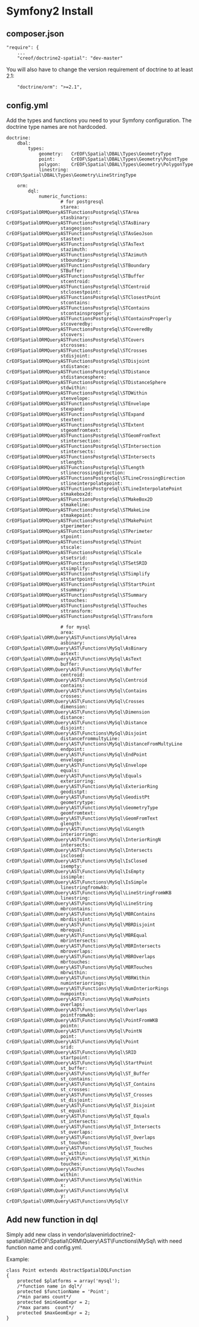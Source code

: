 # Symfony2 Install

## composer.json
    "require": {
    	...
        "creof/doctrine2-spatial": "dev-master"

You will also have to change the version requirement of doctrine to at least 2.1:

        "doctrine/orm": ">=2.1",


## config.yml
Add the types and functions you need to your Symfony configuration. The doctrine type names are not hardcoded.

	doctrine:
	    dbal:
	        types:
	            geometry:   CrEOF\Spatial\DBAL\Types\GeometryType
	            point:      CrEOF\Spatial\DBAL\Types\Geometry\PointType
	            polygon:    CrEOF\Spatial\DBAL\Types\Geometry\PolygonType
	            linestring: CrEOF\Spatial\DBAL\Types\Geometry\LineStringType

	    orm:
	        dql:
	            numeric_functions:
                        # for postgresql
                        starea:                  CrEOFSpatialORMQueryASTFunctionsPostgreSql\STArea
                        stasbinary:              CrEOFSpatialORMQueryASTFunctionsPostgreSql\STAsBinary
                        stasgeojson:             CrEOFSpatialORMQueryASTFunctionsPostgreSql\STAsGeoJson
                        stastext:                CrEOFSpatialORMQueryASTFunctionsPostgreSql\STAsText
                        stazimuth:               CrEOFSpatialORMQueryASTFunctionsPostgreSql\STAzimuth
                        stboundary:              CrEOFSpatialORMQueryASTFunctionsPostgreSql\STBoundary
                        STBuffer:                CrEOFSpatialORMQueryASTFunctionsPostgreSql\STBuffer
                        stcentroid:              CrEOFSpatialORMQueryASTFunctionsPostgreSql\STCentroid
                        stclosestpoint:          CrEOFSpatialORMQueryASTFunctionsPostgreSql\STClosestPoint
                        stcontains:              CrEOFSpatialORMQueryASTFunctionsPostgreSql\STContains
                        stcontainsproperly:      CrEOFSpatialORMQueryASTFunctionsPostgreSql\STContainsProperly
                        stcoveredby:             CrEOFSpatialORMQueryASTFunctionsPostgreSql\STCoveredBy
                        stcovers:                CrEOFSpatialORMQueryASTFunctionsPostgreSql\STCovers
                        stcrosses:               CrEOFSpatialORMQueryASTFunctionsPostgreSql\STCrosses
                        stdisjoint:              CrEOFSpatialORMQueryASTFunctionsPostgreSql\STDisjoint
                        stdistance:              CrEOFSpatialORMQueryASTFunctionsPostgreSql\STDistance
                        stdistancesphere:        CrEOFSpatialORMQueryASTFunctionsPostgreSql\STDistanceSphere
                        stdwithin:               CrEOFSpatialORMQueryASTFunctionsPostgreSql\STDWithin
                        stenvelope:              CrEOFSpatialORMQueryASTFunctionsPostgreSql\STEnvelope
                        stexpand:                CrEOFSpatialORMQueryASTFunctionsPostgreSql\STExpand
                        stextent:                CrEOFSpatialORMQueryASTFunctionsPostgreSql\STExtent
                        stgeomfromtext:          CrEOFSpatialORMQueryASTFunctionsPostgreSql\STGeomFromText
                        stintersection:          CrEOFSpatialORMQueryASTFunctionsPostgreSql\STIntersection
                        stintersects:            CrEOFSpatialORMQueryASTFunctionsPostgreSql\STIntersects
                        stlength:                CrEOFSpatialORMQueryASTFunctionsPostgreSql\STLength
                        stlinecrossingdirection: CrEOFSpatialORMQueryASTFunctionsPostgreSql\STLineCrossingDirection
                        stlineinterpolatepoint:  CrEOFSpatialORMQueryASTFunctionsPostgreSql\STLineInterpolatePoint
                        stmakebox2d:             CrEOFSpatialORMQueryASTFunctionsPostgreSql\STMakeBox2D
                        stmakeline:              CrEOFSpatialORMQueryASTFunctionsPostgreSql\STMakeLine
                        stmakepoint:             CrEOFSpatialORMQueryASTFunctionsPostgreSql\STMakePoint
                        stperimeter:             CrEOFSpatialORMQueryASTFunctionsPostgreSql\STPerimeter
                        stpoint:                 CrEOFSpatialORMQueryASTFunctionsPostgreSql\STPoint
                        stscale:                 CrEOFSpatialORMQueryASTFunctionsPostgreSql\STScale
                        stsetsrid:               CrEOFSpatialORMQueryASTFunctionsPostgreSql\STSetSRID
                        stsimplify:              CrEOFSpatialORMQueryASTFunctionsPostgreSql\STSimplify
                        ststartpoint:            CrEOFSpatialORMQueryASTFunctionsPostgreSql\STStartPoint
                        stsummary:               CrEOFSpatialORMQueryASTFunctionsPostgreSql\STSummary
                        sttouches:               CrEOFSpatialORMQueryASTFunctionsPostgreSql\STTouches
                        sttransform:             CrEOFSpatialORMQueryASTFunctionsPostgreSql\STTransform

                        # for mysql
                        area:                   CrEOF\Spatial\ORM\Query\AST\Functions\MySql\Area
                        asbinary:               CrEOF\Spatial\ORM\Query\AST\Functions\MySql\AsBinary
                        astext:                 CrEOF\Spatial\ORM\Query\AST\Functions\MySql\AsText
                        buffer:                 CrEOF\Spatial\ORM\Query\AST\Functions\MySql\Buffer
                        centroid:               CrEOF\Spatial\ORM\Query\AST\Functions\MySql\Centroid
                        contains:               CrEOF\Spatial\ORM\Query\AST\Functions\MySql\Contains
                        crosses:                CrEOF\Spatial\ORM\Query\AST\Functions\MySql\Crosses
                        dimension:              CrEOF\Spatial\ORM\Query\AST\Functions\MySql\Dimension
                        distance:               CrEOF\Spatial\ORM\Query\AST\Functions\MySql\Distance
                        disjoint:               CrEOF\Spatial\ORM\Query\AST\Functions\MySql\Disjoint
                        distancefrommultyLine:  CrEOF\Spatial\ORM\Query\AST\Functions\MySql\DistanceFromMultyLine
                        endpoint:               CrEOF\Spatial\ORM\Query\AST\Functions\MySql\EndPoint
                        envelope:               CrEOF\Spatial\ORM\Query\AST\Functions\MySql\Envelope
                        equals:                 CrEOF\Spatial\ORM\Query\AST\Functions\MySql\Equals
                        exteriorring:           CrEOF\Spatial\ORM\Query\AST\Functions\MySql\ExteriorRing
                        geodistpt:              CrEOF\Spatial\ORM\Query\AST\Functions\MySql\GeodistPt
                        geometrytype:           CrEOF\Spatial\ORM\Query\AST\Functions\MySql\GeometryType
                        geomfromtext:           CrEOF\Spatial\ORM\Query\AST\Functions\MySql\GeomFromText
                        glength:                CrEOF\Spatial\ORM\Query\AST\Functions\MySql\GLength
                        interiorringn:          CrEOF\Spatial\ORM\Query\AST\Functions\MySql\InteriorRingN
                        intersects:             CrEOF\Spatial\ORM\Query\AST\Functions\MySql\Intersects
                        isclosed:               CrEOF\Spatial\ORM\Query\AST\Functions\MySql\IsClosed
                        isempty:                CrEOF\Spatial\ORM\Query\AST\Functions\MySql\IsEmpty
                        issimple:               CrEOF\Spatial\ORM\Query\AST\Functions\MySql\IsSimple
                        linestringfromwkb:      CrEOF\Spatial\ORM\Query\AST\Functions\MySql\LineStringFromWKB
                        linestring:             CrEOF\Spatial\ORM\Query\AST\Functions\MySql\LineString
                        mbrcontains:            CrEOF\Spatial\ORM\Query\AST\Functions\MySql\MBRContains
                        mbrdisjoint:            CrEOF\Spatial\ORM\Query\AST\Functions\MySql\MBRDisjoint
                        mbrequal:               CrEOF\Spatial\ORM\Query\AST\Functions\MySql\MBREqual
                        mbrintersects:          CrEOF\Spatial\ORM\Query\AST\Functions\MySql\MBRIntersects
                        mbroverlaps:            CrEOF\Spatial\ORM\Query\AST\Functions\MySql\MBROverlaps
                        mbrtouches:             CrEOF\Spatial\ORM\Query\AST\Functions\MySql\MBRTouches
                        mbrwithin:              CrEOF\Spatial\ORM\Query\AST\Functions\MySql\MBRWithin
                        numinteriorrings:       CrEOF\Spatial\ORM\Query\AST\Functions\MySql\NumInteriorRings
                        numpoints:              CrEOF\Spatial\ORM\Query\AST\Functions\MySql\NumPoints
                        overlaps:               CrEOF\Spatial\ORM\Query\AST\Functions\MySql\Overlaps
                        pointfromwkb:           CrEOF\Spatial\ORM\Query\AST\Functions\MySql\PointFromWKB
                        pointn:                 CrEOF\Spatial\ORM\Query\AST\Functions\MySql\PointN
                        point:                  CrEOF\Spatial\ORM\Query\AST\Functions\MySql\Point
                        srid:                   CrEOF\Spatial\ORM\Query\AST\Functions\MySql\SRID
                        startpoint:             CrEOF\Spatial\ORM\Query\AST\Functions\MySql\StartPoint
                        st_buffer:              CrEOF\Spatial\ORM\Query\AST\Functions\MySql\ST_Buffer
                        st_contains:            CrEOF\Spatial\ORM\Query\AST\Functions\MySql\ST_Contains
                        st_crosses:             CrEOF\Spatial\ORM\Query\AST\Functions\MySql\ST_Crosses
                        st_disjoint:            CrEOF\Spatial\ORM\Query\AST\Functions\MySql\ST_Disjoint
                        st_equals:              CrEOF\Spatial\ORM\Query\AST\Functions\MySql\ST_Equals
                        st_intersects:          CrEOF\Spatial\ORM\Query\AST\Functions\MySql\ST_Intersects
                        st_overlaps:            CrEOF\Spatial\ORM\Query\AST\Functions\MySql\ST_Overlaps
                        st_touches:             CrEOF\Spatial\ORM\Query\AST\Functions\MySql\ST_Touches
                        st_within:              CrEOF\Spatial\ORM\Query\AST\Functions\MySql\ST_Within
                        touches:                CrEOF\Spatial\ORM\Query\AST\Functions\MySql\Touches
                        within:                 CrEOF\Spatial\ORM\Query\AST\Functions\MySql\Within
                        x:                      CrEOF\Spatial\ORM\Query\AST\Functions\MySql\X
                        y:                      CrEOF\Spatial\ORM\Query\AST\Functions\MySql\Y

## Add new function in dql
Simply add new class in vendor\slavenin\doctrine2-spatial\lib\CrEOF\Spatial\ORM\Query\AST\Functions\MySql\ with need function name and config.yml.

Example:

	class Point extends AbstractSpatialDQLFunction
	{
		protected $platforms = array('mysql');
		/*function name in dql*/
		protected $functionName = 'Point';
		/*min params count*/
	    protected $minGeomExpr = 2;
		/*max params  count*/
		protected $maxGeomExpr = 2;
	}
